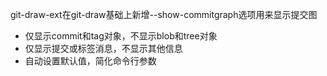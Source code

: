 git-draw-ext在git-draw基础上新增--show-commitgraph选项用来显示提交图

-   仅显示commit和tag对象，不显示blob和tree对象
-   仅显示提交或标签消息，不显示其他信息
-   自动设置默认值，简化命令行参数
